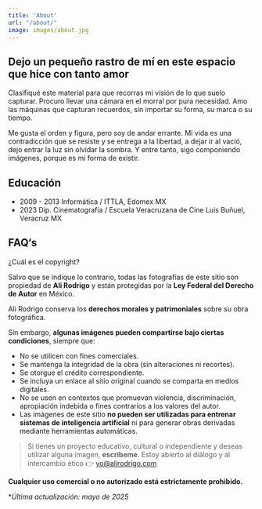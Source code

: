 ```yaml
---
title: 'About'
url: "/about/"
image: images/about.jpg
---
```


## Dejo un pequeño rastro de mí en este espacio que hice con tanto amor

Clasifiqué este material para que recorras mi visión de lo que suelo capturar. Procuro llevar una cámara en el morral por pura necesidad. Amo las máquinas que capturan recuerdos, sin importar su forma, su marca o su tiempo.

Me gusta el orden y figura, pero soy de andar errante. Mi vida es una contradicción que se resiste y se entrega a la libertad, a dejar ir al vació, dejo entrar la luz sin olvidar la sombra. Y entre tanto, sigo componiendo imágenes, porque es mi forma de existir.

## Educación

- 2009 - 2013 Informática / ITTLA, Edomex MX
- 2023 Dip. Cinematografía / Escuela Veracruzana de Cine Luis Buñuel, Veracruz MX

## FAQ‘s

¿Cuál es el copyright?

Salvo que se indique lo contrario, todas las fotografías de este sitio son propiedad de **Ali Rodrigo** y están protegidas por la **Ley Federal del Derecho de Autor** en México.

Ali Rodrigo conserva los **derechos morales y patrimoniales** sobre su obra fotográfica.

Sin embargo, **algunas imágenes pueden compartirse bajo ciertas condiciones**, siempre que:

- No se utilicen con fines comerciales.  
- Se mantenga la integridad de la obra (sin alteraciones ni recortes).  
- Se otorgue el crédito correspondiente.
- Se incluya un enlace al sitio original cuando se comparta en medios digitales.  
- No se usen en contextos que promuevan violencia, discriminación, apropiación indebida o fines contrarios a los valores del autor.
- Las imágenes de este sitio **no pueden ser utilizadas para entrenar sistemas de inteligencia artificial** ni para generar obras derivadas mediante herramientas automáticas.

> Si tienes un proyecto educativo, cultural o independiente y deseas utilizar alguna imagen, **escríbeme**. Estoy abierto al diálogo y al intercambio ético 👉 [yo@alirodrigo.com](mailto:yo@alirodrigo.com)

**Cualquier uso comercial o no autorizado está estrictamente prohibido.**

**Última actualización: mayo de 2025*
